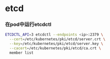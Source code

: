 # etcd

### 在pod中运行etcdctl

```bash
ETCDCTL_API=3 etcdctl --endpoints <ip>:2379 \
  --cert=/etc/kubernetes/pki/etcd/server.crt \
  --key=/etc/kubernetes/pki/etcd/server.key \
  --cacert=/etc/kubernetes/pki/etcd/ca.crt \
  member list
```

